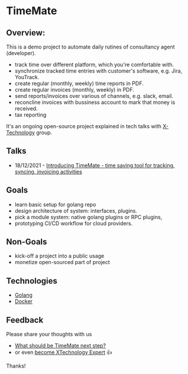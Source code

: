 # TimeMate

## Overview:
This is a demo project to automate daily rutines of consultancy agent (developer).
- track time over different platform, which you're comfortable with.
- synchronize tracked time entries with customer's software, e.g. Jira, YouTrack.
- create regular (monthly, weekly) time reports in PDF.
- create regular invoices (monthly, weekly) in PDF.
- send reports/invoices over various of channels, e.g. slack, email.
- reconcline invoices with bussiness account to mark that money is received.
- tax reporting

It's an ongoing open-source project explained in tech talks with [X-Technology](https://github.com/x-technology) group.

## Talks
- 18/12/2021 - [Introducing TimeMate - time saving tool for tracking, syncing, invoicing activities](...)

## Goals

- learn basic setup for golang repo
- design architecture of system: interfaces, plugins.
- pick a module system: native golang plugins or RPC plugins,
- prototyping CI/CD workflow for cloud providers.

## Non-Goals
- kick-off a project into a public usage
- monetize open-sourced part of project 


## Technologies

- [Golang](https://go.dev/)
- [Docker](https://www.docker.com/)

## Feedback

Please share your thoughts with us

- [What should be TimeMate next step?](https://forms.gle/FbLyNkD3ks8kyiMy9) 
- or even [become XTechnology Expert](https://forms.gle/8xc1j7cf8h3sEZ6W8) 👍

Thanks!
